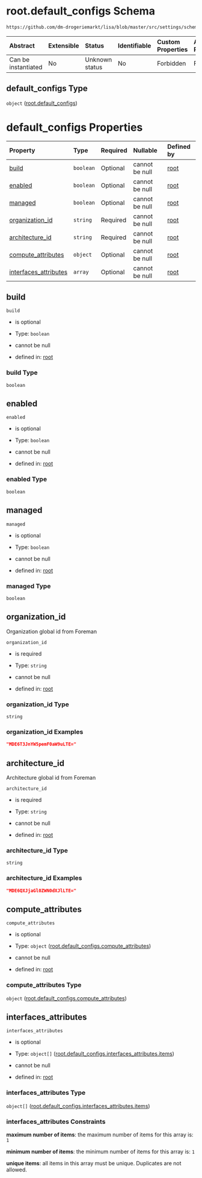 # root.default_configs Schema

```txt
https://github.com/dm-drogeriemarkt/lisa/blob/master/src/settings/schema.json#/properties/default_configs
```



| Abstract            | Extensible | Status         | Identifiable | Custom Properties | Additional Properties | Access Restrictions | Defined In                                                                              |
| :------------------ | :--------- | :------------- | :----------- | :---------------- | :-------------------- | :------------------ | :-------------------------------------------------------------------------------------- |
| Can be instantiated | No         | Unknown status | No           | Forbidden         | Forbidden             | none                | [settings.schema.json*](../../src/settings/settings.schema.json "open original schema") |

## default_configs Type

`object` ([root.default_configs](settings-properties-rootdefault_configs.md))

# default_configs Properties

| Property                                        | Type      | Required | Nullable       | Defined by                                                                                                                                                                                                                                          |
| :---------------------------------------------- | :-------- | :------- | :------------- | :-------------------------------------------------------------------------------------------------------------------------------------------------------------------------------------------------------------------------------------------------- |
| [build](#build)                                 | `boolean` | Optional | cannot be null | [root](settings-properties-rootdefault_configs-properties-build.md "https://github.com/dm-drogeriemarkt/lisa/blob/master/src/settings/schema.json#/properties/default_configs/properties/build")                                                    |
| [enabled](#enabled)                             | `boolean` | Optional | cannot be null | [root](settings-properties-rootdefault_configs-properties-enabled.md "https://github.com/dm-drogeriemarkt/lisa/blob/master/src/settings/schema.json#/properties/default_configs/properties/enabled")                                                |
| [managed](#managed)                             | `boolean` | Optional | cannot be null | [root](settings-properties-rootdefault_configs-properties-managed.md "https://github.com/dm-drogeriemarkt/lisa/blob/master/src/settings/schema.json#/properties/default_configs/properties/managed")                                                |
| [organization_id](#organization_id)             | `string`  | Required | cannot be null | [root](settings-properties-rootdefault_configs-properties-organization_id.md "https://github.com/dm-drogeriemarkt/lisa/blob/master/src/settings/schema.json#/properties/default_configs/properties/organization_id")                                |
| [architecture_id](#architecture_id)             | `string`  | Required | cannot be null | [root](settings-properties-rootdefault_configs-properties-architecture_id.md "https://github.com/dm-drogeriemarkt/lisa/blob/master/src/settings/schema.json#/properties/default_configs/properties/architecture_id")                                |
| [compute_attributes](#compute_attributes)       | `object`  | Optional | cannot be null | [root](settings-properties-rootdefault_configs-properties-rootdefault_configscompute_attributes.md "https://github.com/dm-drogeriemarkt/lisa/blob/master/src/settings/schema.json#/properties/default_configs/properties/compute_attributes")       |
| [interfaces_attributes](#interfaces_attributes) | `array`   | Optional | cannot be null | [root](settings-properties-rootdefault_configs-properties-rootdefault_configsinterfaces_attributes.md "https://github.com/dm-drogeriemarkt/lisa/blob/master/src/settings/schema.json#/properties/default_configs/properties/interfaces_attributes") |

## build



`build`

*   is optional

*   Type: `boolean`

*   cannot be null

*   defined in: [root](settings-properties-rootdefault_configs-properties-build.md "https://github.com/dm-drogeriemarkt/lisa/blob/master/src/settings/schema.json#/properties/default_configs/properties/build")

### build Type

`boolean`

## enabled



`enabled`

*   is optional

*   Type: `boolean`

*   cannot be null

*   defined in: [root](settings-properties-rootdefault_configs-properties-enabled.md "https://github.com/dm-drogeriemarkt/lisa/blob/master/src/settings/schema.json#/properties/default_configs/properties/enabled")

### enabled Type

`boolean`

## managed



`managed`

*   is optional

*   Type: `boolean`

*   cannot be null

*   defined in: [root](settings-properties-rootdefault_configs-properties-managed.md "https://github.com/dm-drogeriemarkt/lisa/blob/master/src/settings/schema.json#/properties/default_configs/properties/managed")

### managed Type

`boolean`

## organization_id

Organization global id from Foreman

`organization_id`

*   is required

*   Type: `string`

*   cannot be null

*   defined in: [root](settings-properties-rootdefault_configs-properties-organization_id.md "https://github.com/dm-drogeriemarkt/lisa/blob/master/src/settings/schema.json#/properties/default_configs/properties/organization_id")

### organization_id Type

`string`

### organization_id Examples

```json
"MDE6T3JnYW5pemF0aW9uLTE="
```

## architecture_id

Architecture global id from Foreman

`architecture_id`

*   is required

*   Type: `string`

*   cannot be null

*   defined in: [root](settings-properties-rootdefault_configs-properties-architecture_id.md "https://github.com/dm-drogeriemarkt/lisa/blob/master/src/settings/schema.json#/properties/default_configs/properties/architecture_id")

### architecture_id Type

`string`

### architecture_id Examples

```json
"MDE6QXJjaGl0ZWN0dXJlLTE="
```

## compute_attributes



`compute_attributes`

*   is optional

*   Type: `object` ([root.default_configs.compute_attributes](settings-properties-rootdefault_configs-properties-rootdefault_configscompute_attributes.md))

*   cannot be null

*   defined in: [root](settings-properties-rootdefault_configs-properties-rootdefault_configscompute_attributes.md "https://github.com/dm-drogeriemarkt/lisa/blob/master/src/settings/schema.json#/properties/default_configs/properties/compute_attributes")

### compute_attributes Type

`object` ([root.default_configs.compute_attributes](settings-properties-rootdefault_configs-properties-rootdefault_configscompute_attributes.md))

## interfaces_attributes



`interfaces_attributes`

*   is optional

*   Type: `object[]` ([root.default_configs.interfaces_attributes.items](settings-properties-rootdefault_configs-properties-rootdefault_configsinterfaces_attributes-rootdefault_configsinterfaces_attributesitems.md))

*   cannot be null

*   defined in: [root](settings-properties-rootdefault_configs-properties-rootdefault_configsinterfaces_attributes.md "https://github.com/dm-drogeriemarkt/lisa/blob/master/src/settings/schema.json#/properties/default_configs/properties/interfaces_attributes")

### interfaces_attributes Type

`object[]` ([root.default_configs.interfaces_attributes.items](settings-properties-rootdefault_configs-properties-rootdefault_configsinterfaces_attributes-rootdefault_configsinterfaces_attributesitems.md))

### interfaces_attributes Constraints

**maximum number of items**: the maximum number of items for this array is: `1`

**minimum number of items**: the minimum number of items for this array is: `1`

**unique items**: all items in this array must be unique. Duplicates are not allowed.
